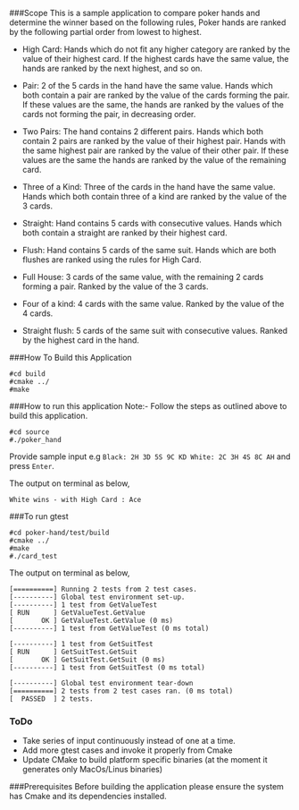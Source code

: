 ###Scope
This is a sample application to compare poker hands and determine the winner based on the following rules, Poker hands are ranked by the
following partial order from lowest to highest.

 - High Card: Hands which do not fit any higher category are ranked by the value of
their highest card. If the highest cards have the same value, the hands are ranked by
the next highest, and so on.

 - Pair: 2 of the 5 cards in the hand have the same value. Hands which both contain a
pair are ranked by the value of the cards forming the pair. If these values are the
same, the hands are ranked by the values of the cards not forming the pair, in
decreasing order.
 - Two Pairs: The hand contains 2 different pairs. Hands which both contain 2 pairs are
ranked by the value of their highest pair. Hands with the same highest pair are
ranked by the value of their other pair. If these values are the same the hands are
ranked by the value of the remaining card.
 - Three of a Kind: Three of the cards in the hand have the same value. Hands which
both contain three of a kind are ranked by the value of the 3 cards.
 - Straight: Hand contains 5 cards with consecutive values. Hands which both contain a
straight are ranked by their highest card.
 - Flush: Hand contains 5 cards of the same suit. Hands which are both flushes are
ranked using the rules for High Card.
 - Full House: 3 cards of the same value, with the remaining 2 cards forming a pair.
Ranked by the value of the 3 cards.
 - Four of a kind: 4 cards with the same value. Ranked by the value of the 4 cards.
 - Straight flush: 5 cards of the same suit with consecutive values. Ranked by the
highest card in the hand.


###How To Build this Application
```$xslt
#cd build
#cmake ../
#make
```

###How to run this application
Note:- Follow the steps as outlined above to build this application.
```$xslt
#cd source
#./poker_hand
```

Provide sample input e.g `Black: 2H 3D 5S 9C KD White: 2C 3H 4S 8C AH` and press `Enter`.

The output on terminal as below,

`White wins - with High Card : Ace`

###To run gtest
```$xslt
#cd poker-hand/test/build
#cmake ../
#make
#./card_test
```

The output on terminal as below,

```$xslt
[==========] Running 2 tests from 2 test cases.
[----------] Global test environment set-up.
[----------] 1 test from GetValueTest
[ RUN      ] GetValueTest.GetValue
[       OK ] GetValueTest.GetValue (0 ms)
[----------] 1 test from GetValueTest (0 ms total)

[----------] 1 test from GetSuitTest
[ RUN      ] GetSuitTest.GetSuit
[       OK ] GetSuitTest.GetSuit (0 ms)
[----------] 1 test from GetSuitTest (0 ms total)

[----------] Global test environment tear-down
[==========] 2 tests from 2 test cases ran. (0 ms total)
[  PASSED  ] 2 tests.
```

### ToDo
 - Take series of input continuously instead of one at a time.
 - Add more gtest cases and invoke it properly from Cmake
 - Update CMake to build platform specific binaries (at the moment it generates only MacOs/Linus binaries)

###Prerequisites
Before building the application please ensure the system has Cmake and its dependencies installed.
